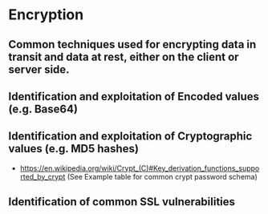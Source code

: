 # Encryption

## Common techniques used for encrypting data in transit and data at rest, either on the client or server side.

## Identification and exploitation of Encoded values (e.g. Base64)

## Identification and exploitation of Cryptographic values (e.g. MD5 hashes)
- https://en.wikipedia.org/wiki/Crypt_(C)#Key_derivation_functions_supported_by_crypt (See Example table for common crypt password schema)

## Identification of common SSL vulnerabilities